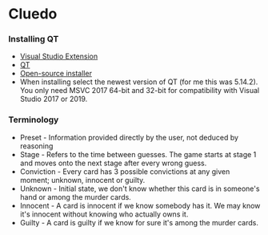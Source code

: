 # Cluedo

### Installing QT

* [Visual Studio Extension](https://marketplace.visualstudio.com/items?itemName=TheQtCompany.QtVisualStudioTools-19123)
* [QT](https://www.qt.io/)
* [Open-source installer](https://www.qt.io/cs/c/?cta_guid=074ddad0-fdef-4e53-8aa8-5e8a876d6ab4&placement_guid=99d9dd4f-5681-48d2-b096-470725510d34&portal_id=149513&canon=https%3A%2F%2Fwww.qt.io%2Fdownload-open-source&redirect_url=APefjpE9EUcr3U8uI1M31df9lcvmDoQ2QZ6WM2RQlfWe4wpWpxY_nAc0EF90ZNdls6uQ882RDZprjGuShO5ajmm3SZOaXkq4P_uJZzKnbFYRRh_GggbnW92SQZG2UjoQjPfjSBNCZCucDvJo6gpb5BDeH4HQDJ1qQEFUyq8jE_oeh1kER5XLt0OH-fsbVoi2LbGdjmGPbgh-nR5NOf8vaLRgeHtXnOl36zS9PefL46qOkFPy1XXP9aD0bEcSIAlttDwxE-TDiNlJtIrVNrqp4l__OCnlUxtWiQ&click=d3ef63f6-6615-4d5a-b7cb-5d85dda49a8d&hsutk=e644e2658c73882c5c83f5761b16b33f&signature=AAH58kH0fP15LD8GwSZDFGF9j95mBDBeMg&utm_referrer=https%3A%2F%2Fwww.qt.io%2Fdownload%3FhsCtaTracking%3Df24f249b-61fb-4dec-9869-50512342f8d9%7Cf3adf380-4740-4f7e-9e49-d06fa99445fa&pageId=12602948080&__hstc=152220518.e644e2658c73882c5c83f5761b16b33f.1586882090312.1587150115913.1587214747686.10&__hssc=152220518.6.1587214747686&__hsfp=1163310647&contentType=standard-page)
* When installing select the newest version of QT (for me this was 5.14.2). You only need MSVC 2017 64-bit and 32-bit for compatibility with Visual Studio 2017 or 2019.

### Terminology

* Preset - Information provided directly by the user, not deduced by reasoning
* Stage - Refers to the time between guesses. The game starts at stage 1 and moves onto the next stage after every wrong guess.
* Conviction - Every card has 3 possible convictions at any given moment; unknown, innocent or guilty.
* Unknown - Initial state, we don't know whether this card is in someone's hand or among the murder cards.
* Innocent - A card is innocent if we know somebody has it. We may know it's innocent without knowing who actually owns it.
* Guilty - A card is guilty if we know for sure it's among the murder cards.